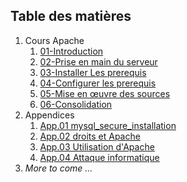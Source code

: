 ## Table des matières
1. Cours Apache
	1. [01-Introduction](./CoursApache/Chapitres/01-Introduction.md)
	2. [02-Prise en main du serveur](./CoursApache/Chapitres/02-Prise%20en%20main%20du%20serveur.md)
	3. [03-Installer Les prerequis](./CoursApache/Chapitres/03-Installer%20Les%20prerequis)
	4. [04-Configurer les prerequis](./CoursApache/Chapitres/04-Configurer%20les%20prerequis.md)
	5. [05-Mise en œuvre des sources](./CoursApache/Chapitres/05-Deployer%20les%20sources.md)
	6. [06-Consolidation](./CoursApache/Chapitres/06-Consolidation.md)
2. Appendices
	1. [App.01 mysql_secure_installation](./Appendices/App.01%20mysql_secure_installation.md)
	2. [App.02 droits et Apache](./Appendices/App.02%20droits%20et%20Apache.md)
	3. [App.03 Utilisation d'Apache](./Appendices/App.03%20Apache.md)
	4. [App.04 Attaque informatique](./Appendices/App.04%20attaque%20informatique.md)
3. *More to come …*
 
